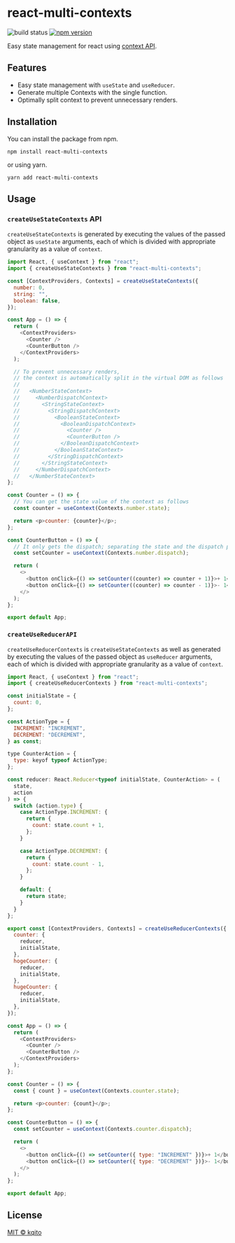 # react-multi-contexts

![build status](https://github.com/kqito/react-multi-contexts/workflows/Node.js%20CI/badge.svg)
[![npm version](https://badge.fury.io/js/react-multi-contexts.svg)](https://badge.fury.io/js/react-multi-contexts)

Easy state management for react using [context API](https://reactjs.org/docs/context.html).

## Features
- Easy state management with `useState` and `useReducer`.
- Generate multiple Contexts with the single function.
- Optimally split context to prevent unnecessary renders.


## Installation
You can install the package from npm.
```
npm install react-multi-contexts
```

or using yarn.
```
yarn add react-multi-contexts
```


## Usage
### `createUseStateContexts` API
  `createUseStateContexts` is generated by executing the values of the passed object as `useState` arguments, each of which is divided with appropriate granularity as a value of `context`.

```javascript
import React, { useContext } from "react";
import { createUseStateContexts } from "react-multi-contexts";

const [ContextProviders, Contexts] = createUseStateContexts({
  number: 0,
  string: "",
  boolean: false,
});

const App = () => {
  return (
    <ContextProviders>
      <Counter />
      <CounterButton />
    </ContextProviders>
  );

  // To prevent unnecessary renders,
  // the context is automatically split in the virtual DOM as follows
  //
  //   <NumberStateContext>
  //     <NumberDispatchContext>
  //       <StringStateContext>
  //         <StringDispatchContext>
  //           <BooleanStateContext>
  //             <BooleanDispatchContext>
  //               <Counter />
  //               <CounterButton />
  //             </BooleanDispatchContext>
  //           </BooleanStateContext>
  //         </StringDispatchContext>
  //       </StringStateContext>
  //     </NumberDispatchContext>
  //   </NumberStateContext>
};

const Counter = () => {
  // You can get the state value of the context as follows
  const counter = useContext(Contexts.number.state);

  return <p>counter: {counter}</p>;
};

const CounterButton = () => {
  // It only gets the dispatch; separating the state and the dispatch prevents extra renders.
  const setCounter = useContext(Contexts.number.dispatch);

  return (
    <>
      <button onClick={() => setCounter((counter) => counter + 1)}>+ 1</button>
      <button onClick={() => setCounter((counter) => counter - 1)}>- 1</button>
    </>
  );
};

export default App;
```

### `createUseReducerAPI`
`createUseReducerContexts` is `createUseStateContexts` as well as generated by executing the values of the passed object as `useReducer` arguments, each of which is divided with appropriate granularity as a value of `context`.

```javascript
import React, { useContext } from "react";
import { createUseReducerContexts } from "react-multi-contexts";

const initialState = {
  count: 0,
};

const ActionType = {
  INCREMENT: "INCREMENT",
  DECREMENT: "DECREMENT",
} as const;

type CounterAction = {
  type: keyof typeof ActionType;
};

const reducer: React.Reducer<typeof initialState, CounterAction> = (
  state,
  action
) => {
  switch (action.type) {
    case ActionType.INCREMENT: {
      return {
        count: state.count + 1,
      };
    }

    case ActionType.DECREMENT: {
      return {
        count: state.count - 1,
      };
    }

    default: {
      return state;
    }
  }
};

export const [ContextProviders, Contexts] = createUseReducerContexts({
  counter: {
    reducer,
    initialState,
  },
  hogeCounter: {
    reducer,
    initialState,
  },
  hugeCounter: {
    reducer,
    initialState,
  },
});

const App = () => {
  return (
    <ContextProviders>
      <Counter />
      <CounterButton />
    </ContextProviders>
  );
};

const Counter = () => {
  const { count } = useContext(Contexts.counter.state);

  return <p>counter: {count}</p>;
};

const CounterButton = () => {
  const setCounter = useContext(Contexts.counter.dispatch);

  return (
    <>
      <button onClick={() => setCounter({ type: "INCREMENT" })}>+ 1</button>
      <button onClick={() => setCounter({ type: "DECREMENT" })}>- 1</button>
    </>
  );
};

export default App;
```


## License
[MIT © kqito](./LICENSE)
